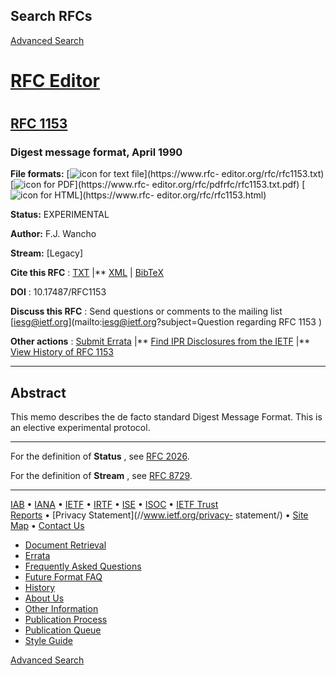 ## Search RFCs

[Advanced Search](/search/rfc_search.php)

#  [RFC Editor](https://www.rfc-editor.org/)

#

## [RFC 1153](https://www.rfc-editor.org/rfc/rfc1153.txt)

### Digest message format, April 1990

**File formats:**    [![icon for text
file](/rfcscripts/images/RFC_ICONS_Text_40x50.png)](https://www.rfc-
editor.org/rfc/rfc1153.txt) [![icon for
PDF](/rfcscripts/images/RFC_ICONS_PDF_2019_50x40.png)](https://www.rfc-
editor.org/rfc/pdfrfc/rfc1153.txt.pdf) [![icon for
HTML](/rfcscripts/images/RFC_ICONS_HTML_40x50.png)](https://www.rfc-
editor.org/rfc/rfc1153.html)

**Status:**     EXPERIMENTAL

**Author:**     F.J. Wancho

**Stream:**     [Legacy]

**Cite this RFC** : [TXT](/refs/ref1153.txt)  |**
[XML](https://bib.ietf.org/public/rfc/bibxml/reference.RFC.1153.xml)  |
[BibTeX](https://datatracker.ietf.org/doc/rfc1153/bibtex/)

**DOI** :  10.17487/RFC1153

**Discuss this RFC** : Send questions or comments to the mailing list
[iesg@ietf.org](mailto:iesg@ietf.org?subject=Question regarding RFC 1153 )

**Other actions** : [Submit Errata](/errata.php#reportnew)  |**  [ Find IPR
Disclosures from the
IETF](https://datatracker.ietf.org/ipr/search/?draft=&rfc=1153&submit=rfc)
|**  [ View History of RFC 1153](https://datatracker.ietf.org/doc/rfc1153/)

* * *

## Abstract

This memo describes the de facto standard Digest Message Format. This is an
elective experimental protocol.

* * *

For the definition of **Status** , see [RFC 2026](/info/rfc2026).

For the definition of **Stream** , see [RFC 8729](/info/rfc8729).

* * *

  
  

[IAB](//www.iab.org/) • [IANA](//www.iana.org/) • [IETF](//www.ietf.org) •
[IRTF](//www.irtf.org) • [ISE](/about/independent) •
[ISOC](//www.internetsociety.org) • [IETF Trust](//trustee.ietf.org/)  
[Reports](/report-summary) • [Privacy Statement](//www.ietf.org/privacy-
statement/) • [Site Map](/sitemap) • [Contact Us](/contact)

[ ]()

  * [Document Retrieval](https://www.rfc-editor.org/retrieve/)
  * [Errata](/errata.php)
  * [Frequently Asked Questions](https://www.rfc-editor.org/faq/)
  * [Future Format FAQ](https://www.rfc-editor.org/rse/format-faq/)
  * [History](https://www.rfc-editor.org/history/)
  * [About Us](https://www.rfc-editor.org/about/)
  * [Other Information](https://www.rfc-editor.org/other/)
  * [Publication Process](https://www.rfc-editor.org/pubprocess/)
  * [Publication Queue](/current_queue.php)
  * [Style Guide](https://www.rfc-editor.org/styleguide/)

[Advanced Search](/search/rfc_search.php)

